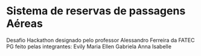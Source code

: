 # Sistema de reservas de passagens Aéreas
Desafio Hackathon designado pelo professor Alessandro Ferreira da FATEC PG
feito pelas integrantes:
Evily Maria
Ellen
Gabriela
Anna Isabelle
